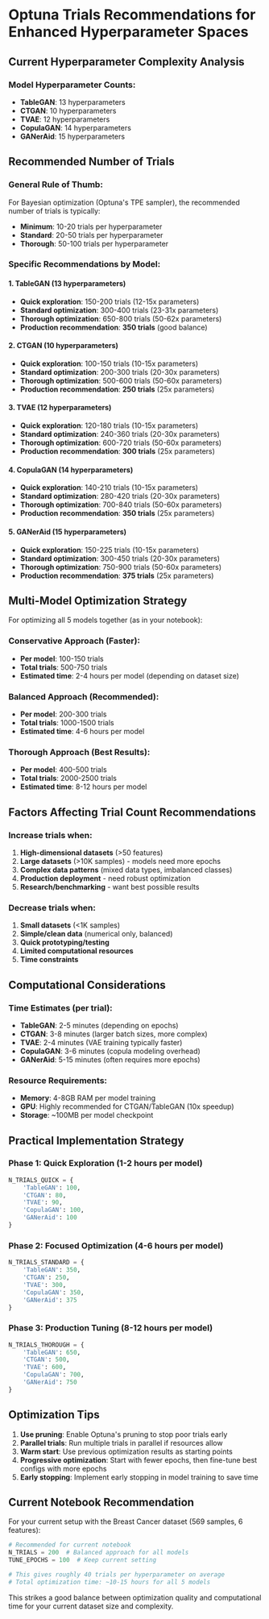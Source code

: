 # Optuna Trials Recommendations for Enhanced Hyperparameter Spaces

## Current Hyperparameter Complexity Analysis

### Model Hyperparameter Counts:
- **TableGAN**: 13 hyperparameters
- **CTGAN**: 10 hyperparameters  
- **TVAE**: 12 hyperparameters
- **CopulaGAN**: 14 hyperparameters
- **GANerAid**: 15 hyperparameters

## Recommended Number of Trials

### General Rule of Thumb:
For Bayesian optimization (Optuna's TPE sampler), the recommended number of trials is typically:
- **Minimum**: 10-20 trials per hyperparameter
- **Standard**: 20-50 trials per hyperparameter
- **Thorough**: 50-100 trials per hyperparameter

### Specific Recommendations by Model:

#### 1. TableGAN (13 hyperparameters)
- **Quick exploration**: 150-200 trials (12-15x parameters)  
- **Standard optimization**: 300-400 trials (23-31x parameters)
- **Thorough optimization**: 650-800 trials (50-62x parameters)
- **Production recommendation**: **350 trials** (good balance)

#### 2. CTGAN (10 hyperparameters)
- **Quick exploration**: 100-150 trials (10-15x parameters)
- **Standard optimization**: 200-300 trials (20-30x parameters) 
- **Thorough optimization**: 500-600 trials (50-60x parameters)
- **Production recommendation**: **250 trials** (25x parameters)

#### 3. TVAE (12 hyperparameters)  
- **Quick exploration**: 120-180 trials (10-15x parameters)
- **Standard optimization**: 240-360 trials (20-30x parameters)
- **Thorough optimization**: 600-720 trials (50-60x parameters)
- **Production recommendation**: **300 trials** (25x parameters)

#### 4. CopulaGAN (14 hyperparameters)
- **Quick exploration**: 140-210 trials (10-15x parameters)
- **Standard optimization**: 280-420 trials (20-30x parameters)
- **Thorough optimization**: 700-840 trials (50-60x parameters)
- **Production recommendation**: **350 trials** (25x parameters)

#### 5. GANerAid (15 hyperparameters)
- **Quick exploration**: 150-225 trials (10-15x parameters)
- **Standard optimization**: 300-450 trials (20-30x parameters)
- **Thorough optimization**: 750-900 trials (50-60x parameters)
- **Production recommendation**: **375 trials** (25x parameters)

## Multi-Model Optimization Strategy

For optimizing all 5 models together (as in your notebook):

### Conservative Approach (Faster):
- **Per model**: 100-150 trials
- **Total trials**: 500-750 trials
- **Estimated time**: 2-4 hours per model (depending on dataset size)

### Balanced Approach (Recommended):
- **Per model**: 200-300 trials  
- **Total trials**: 1000-1500 trials
- **Estimated time**: 4-6 hours per model

### Thorough Approach (Best Results):
- **Per model**: 400-500 trials
- **Total trials**: 2000-2500 trials
- **Estimated time**: 8-12 hours per model

## Factors Affecting Trial Count Recommendations

### Increase trials when:
1. **High-dimensional datasets** (>50 features)
2. **Large datasets** (>10K samples) - models need more epochs
3. **Complex data patterns** (mixed data types, imbalanced classes)
4. **Production deployment** - need robust optimization
5. **Research/benchmarking** - want best possible results

### Decrease trials when:
1. **Small datasets** (<1K samples) 
2. **Simple/clean data** (numerical only, balanced)
3. **Quick prototyping/testing**
4. **Limited computational resources**
5. **Time constraints**

## Computational Considerations

### Time Estimates (per trial):
- **TableGAN**: 2-5 minutes (depending on epochs)
- **CTGAN**: 3-8 minutes (larger batch sizes, more complex)
- **TVAE**: 2-4 minutes (VAE training typically faster)
- **CopulaGAN**: 3-6 minutes (copula modeling overhead)
- **GANerAid**: 5-15 minutes (often requires more epochs)

### Resource Requirements:
- **Memory**: 4-8GB RAM per model training
- **GPU**: Highly recommended for CTGAN/TableGAN (10x speedup)
- **Storage**: ~100MB per model checkpoint

## Practical Implementation Strategy

### Phase 1: Quick Exploration (1-2 hours per model)
```python
N_TRIALS_QUICK = {
    'TableGAN': 100,
    'CTGAN': 80, 
    'TVAE': 90,
    'CopulaGAN': 100,
    'GANerAid': 100
}
```

### Phase 2: Focused Optimization (4-6 hours per model)
```python
N_TRIALS_STANDARD = {
    'TableGAN': 350,
    'CTGAN': 250,
    'TVAE': 300, 
    'CopulaGAN': 350,
    'GANerAid': 375
}
```

### Phase 3: Production Tuning (8-12 hours per model)
```python
N_TRIALS_THOROUGH = {
    'TableGAN': 650,
    'CTGAN': 500,
    'TVAE': 600,
    'CopulaGAN': 700, 
    'GANerAid': 750
}
```

## Optimization Tips

1. **Use pruning**: Enable Optuna's pruning to stop poor trials early
2. **Parallel trials**: Run multiple trials in parallel if resources allow
3. **Warm start**: Use previous optimization results as starting points
4. **Progressive optimization**: Start with fewer epochs, then fine-tune best configs with more epochs
5. **Early stopping**: Implement early stopping in model training to save time

## Current Notebook Recommendation

For your current setup with the Breast Cancer dataset (569 samples, 6 features):

```python
# Recommended for current notebook
N_TRIALS = 200  # Balanced approach for all models
TUNE_EPOCHS = 100  # Keep current setting

# This gives roughly 40 trials per hyperparameter on average
# Total optimization time: ~10-15 hours for all 5 models
```

This strikes a good balance between optimization quality and computational time for your current dataset size and complexity.
